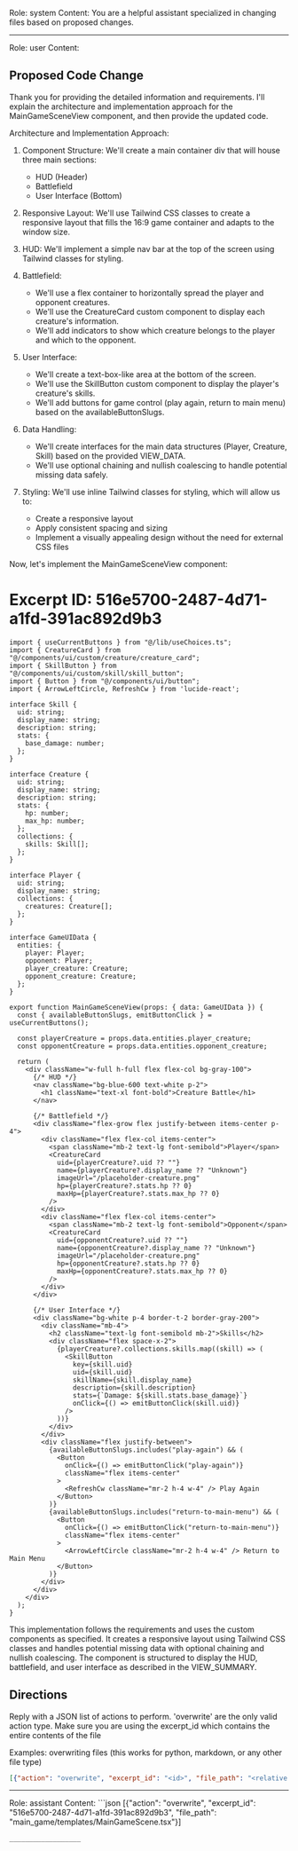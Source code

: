 Role: system
Content: You are a helpful assistant specialized in changing files based on proposed changes.
__________________
Role: user
Content: 
## Proposed Code Change
Thank you for providing the detailed information and requirements. I'll explain the architecture and implementation approach for the MainGameSceneView component, and then provide the updated code.

Architecture and Implementation Approach:

1. Component Structure:
   We'll create a main container div that will house three main sections:
   - HUD (Header)
   - Battlefield
   - User Interface (Bottom)

2. Responsive Layout:
   We'll use Tailwind CSS classes to create a responsive layout that fills the 16:9 game container and adapts to the window size.

3. HUD:
   We'll implement a simple nav bar at the top of the screen using Tailwind classes for styling.

4. Battlefield:
   - We'll use a flex container to horizontally spread the player and opponent creatures.
   - We'll use the CreatureCard custom component to display each creature's information.
   - We'll add indicators to show which creature belongs to the player and which to the opponent.

5. User Interface:
   - We'll create a text-box-like area at the bottom of the screen.
   - We'll use the SkillButton custom component to display the player's creature's skills.
   - We'll add buttons for game control (play again, return to main menu) based on the availableButtonSlugs.

6. Data Handling:
   - We'll create interfaces for the main data structures (Player, Creature, Skill) based on the provided VIEW_DATA.
   - We'll use optional chaining and nullish coalescing to handle potential missing data safely.

7. Styling:
   We'll use inline Tailwind classes for styling, which will allow us to:
   - Create a responsive layout
   - Apply consistent spacing and sizing
   - Implement a visually appealing design without the need for external CSS files

Now, let's implement the MainGameSceneView component:

# Excerpt ID: 516e5700-2487-4d71-a1fd-391ac892d9b3
```tsx main_game/templates/MainGameScene.tsx
import { useCurrentButtons } from "@/lib/useChoices.ts";
import { CreatureCard } from "@/components/ui/custom/creature/creature_card";
import { SkillButton } from "@/components/ui/custom/skill/skill_button";
import { Button } from "@/components/ui/button";
import { ArrowLeftCircle, RefreshCw } from 'lucide-react';

interface Skill {
  uid: string;
  display_name: string;
  description: string;
  stats: {
    base_damage: number;
  };
}

interface Creature {
  uid: string;
  display_name: string;
  description: string;
  stats: {
    hp: number;
    max_hp: number;
  };
  collections: {
    skills: Skill[];
  };
}

interface Player {
  uid: string;
  display_name: string;
  collections: {
    creatures: Creature[];
  };
}

interface GameUIData {
  entities: {
    player: Player;
    opponent: Player;
    player_creature: Creature;
    opponent_creature: Creature;
  };
}

export function MainGameSceneView(props: { data: GameUIData }) {
  const { availableButtonSlugs, emitButtonClick } = useCurrentButtons();

  const playerCreature = props.data.entities.player_creature;
  const opponentCreature = props.data.entities.opponent_creature;

  return (
    <div className="w-full h-full flex flex-col bg-gray-100">
      {/* HUD */}
      <nav className="bg-blue-600 text-white p-2">
        <h1 className="text-xl font-bold">Creature Battle</h1>
      </nav>

      {/* Battlefield */}
      <div className="flex-grow flex justify-between items-center p-4">
        <div className="flex flex-col items-center">
          <span className="mb-2 text-lg font-semibold">Player</span>
          <CreatureCard
            uid={playerCreature?.uid ?? ""}
            name={playerCreature?.display_name ?? "Unknown"}
            imageUrl="/placeholder-creature.png"
            hp={playerCreature?.stats.hp ?? 0}
            maxHp={playerCreature?.stats.max_hp ?? 0}
          />
        </div>
        <div className="flex flex-col items-center">
          <span className="mb-2 text-lg font-semibold">Opponent</span>
          <CreatureCard
            uid={opponentCreature?.uid ?? ""}
            name={opponentCreature?.display_name ?? "Unknown"}
            imageUrl="/placeholder-creature.png"
            hp={opponentCreature?.stats.hp ?? 0}
            maxHp={opponentCreature?.stats.max_hp ?? 0}
          />
        </div>
      </div>

      {/* User Interface */}
      <div className="bg-white p-4 border-t-2 border-gray-200">
        <div className="mb-4">
          <h2 className="text-lg font-semibold mb-2">Skills</h2>
          <div className="flex space-x-2">
            {playerCreature?.collections.skills.map((skill) => (
              <SkillButton
                key={skill.uid}
                uid={skill.uid}
                skillName={skill.display_name}
                description={skill.description}
                stats={`Damage: ${skill.stats.base_damage}`}
                onClick={() => emitButtonClick(skill.uid)}
              />
            ))}
          </div>
        </div>
        <div className="flex justify-between">
          {availableButtonSlugs.includes("play-again") && (
            <Button
              onClick={() => emitButtonClick("play-again")}
              className="flex items-center"
            >
              <RefreshCw className="mr-2 h-4 w-4" /> Play Again
            </Button>
          )}
          {availableButtonSlugs.includes("return-to-main-menu") && (
            <Button
              onClick={() => emitButtonClick("return-to-main-menu")}
              className="flex items-center"
            >
              <ArrowLeftCircle className="mr-2 h-4 w-4" /> Return to Main Menu
            </Button>
          )}
        </div>
      </div>
    </div>
  );
}
```

This implementation follows the requirements and uses the custom components as specified. It creates a responsive layout using Tailwind CSS classes and handles potential missing data with optional chaining and nullish coalescing. The component is structured to display the HUD, battlefield, and user interface as described in the VIEW_SUMMARY.

## Directions
Reply with a JSON list of actions to perform. 'overwrite' are the only valid action type. 
Make sure you are using the excerpt_id which contains the entire contents of the file

Examples:
overwriting files (this works for python, markdown, or any other file type)
```json output_example1
[{"action": "overwrite", "excerpt_id": "<id>", "file_path": "<relative file path>"}]
```

__________________
Role: assistant
Content: ```json
[{"action": "overwrite", "excerpt_id": "516e5700-2487-4d71-a1fd-391ac892d9b3", "file_path": "main_game/templates/MainGameScene.tsx"}]
```
__________________
